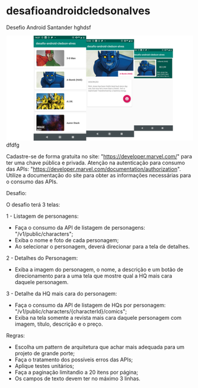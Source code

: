 # desafioandroidcledsonalves
Desefio Android Santander
hghdsf

   ![Screenshot](desafio.png?)dfdfg


Cadastre-se de forma gratuita no site: "https://developer.marvel.com/" para ter uma chave pública e privada.
Atenção na autenticação para consumo das APIs: "https://developer.marvel.com/documentation/authorization".
Utilize a documentação do site para obter as informações necessárias para o consumo das APIs.

Desafio: 

O desafio terá 3 telas:

1 - Listagem de personagens:

* Faça o consumo da API de listagem de personagens: "/v1/public/characters"; 
* Exiba o nome e foto de cada personagem;
* Ao selecionar o personagem, deverá direcionar para a tela de detalhes.


2 - Detalhes do Personagem:

* Exiba a imagem do personagem, o nome, a descrição e um botão de direcionamento para a uma tela que mostre qual a HQ mais cara daquele personagem.


3 - Detalhe da HQ mais cara do personagem:

* Faça o consumo da API de listagem de HQs por personagem: "/v1/public/characters/{characterId}/comics";
* Exiba na tela somente a revista mais cara daquele personagem com imagem, título, descrição e o preço.


Regras:

* Escolha um pattern de arquitetura que achar mais adequada para um projeto de grande porte;
* Faça o tratamento dos possíveis erros das APIs;
* Aplique testes unitários;
* Faça a paginação limitandio a 20 itens por página;
* Os campos de texto devem ter no máximo 3 linhas.

